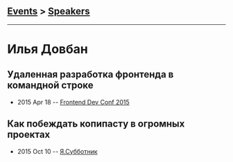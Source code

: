 ## [Events](../README.md) > [Speakers](../speakers.md)
---

# Илья Довбан

## Удаленная разработка фронтенда в командной строке
- 2015 Apr 18 -- [Frontend Dev Conf 2015](https://www.youtube.com/watch?v=Rzsmv0aWFM8)    
## Как побеждать копипасту в огромных проектах
- 2015 Oct 10 -- [Я.Субботник](https://events.yandex.ru/lib/talks/3189/)    
